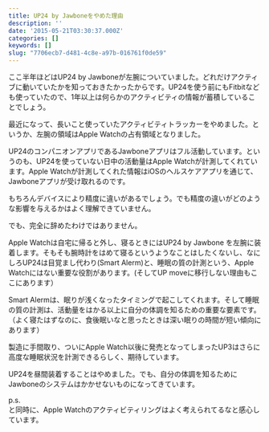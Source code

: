 ```yaml
---
title: UP24 by Jawboneをやめた理由
description: ''
date: '2015-05-21T03:30:37.000Z'
categories: []
keywords: []
slug: "7706ecb7-d481-4c8e-a97b-016761f0de59"
---
```

ここ半年ほどはUP24 by Jawboneが左腕についていました。どれだけアクティブに動いていたかを知っておきたかったからです。UP24を使う前にもFitbitなども使っていたので、1年以上は何らかのアクティビティの情報が蓄積していることでしょう。

最近になって、長いこと使っていたアクティビティトラッカーをやめました。というか、左腕の領域はApple Watchの占有領域となりました。

UP24のコンパニオンアプリであるJawboneアプリはフル活動しています。というのも、UP24を使っていない日中の活動量はApple Watchが計測してくれています。Apple Watchが計測してくれた情報はiOSのヘルスケアアプリを通じて、Jawboneアプリが受け取れるのです。

もちろんデバイスにより精度に違いがあるでしょう。でも精度の違いがどのような影響を与えるかはよく理解できていません。

でも、完全に辞めたわけではありません。

Apple Watchは自宅に帰ると外し、寝るときにはUP24 by Jawbone を左腕に装着します。そもそも腕時計をはめて寝るというようなことはしたくないし、なにしろUP24は目覚まし代わり(Smart Alerm)と、睡眠の質の計測という、Apple Watchにはない重要な役割があります。(そしてUP moveに移行しない理由もここにあります）

Smart Alermは、眠りが浅くなったタイミングで起こしてくれます。そして睡眠の質の計測は、活動量をはかる以上に自分の体調を知るための重要な要素です。（よく寝たはずなのに、食後眠いなと思ったときは深い眠りの時間が短い傾向にあります）

製造に手間取り、ついにApple Watch以後に発売となってしまったUP3はさらに高度な睡眠状況を計測できるらしく、期待しています。

UP24を昼間装着することはやめました。でも、自分の体調を知るためにJawboneのシステムはかかせないものになってきています。

p.s.  
と同時に、Apple Watchのアクティビティリングはよく考えられてるなと感心しています。